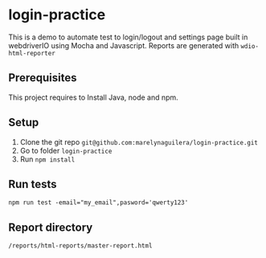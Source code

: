 # login-practice
This is a demo to automate test to login/logout and settings page built in webdriverIO using Mocha and Javascript. Reports are generated with `wdio-html-reporter`

## Prerequisites
This project requires to Install Java, node and npm.

## Setup
1. Clone the git repo `git@github.com:marelynaguilera/login-practice.git` 
2. Go to folder `login-practice` 
3. Run `npm install`

## Run tests
`npm run test -email="my_email",pasword='qwerty123'`

## Report directory 
`/reports/html-reports/master-report.html`
